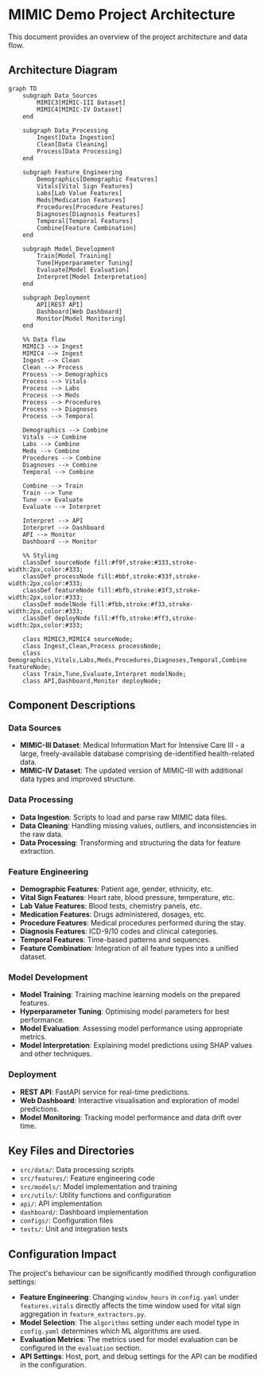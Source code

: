 # MIMIC Demo Project Architecture

This document provides an overview of the project architecture and data flow.

## Architecture Diagram

```mermaid
graph TD
    subgraph Data_Sources
        MIMIC3[MIMIC-III Dataset]
        MIMIC4[MIMIC-IV Dataset]
    end

    subgraph Data_Processing
        Ingest[Data Ingestion]
        Clean[Data Cleaning]
        Process[Data Processing]
    end

    subgraph Feature_Engineering
        Demographics[Demographic Features]
        Vitals[Vital Sign Features]
        Labs[Lab Value Features]
        Meds[Medication Features]
        Procedures[Procedure Features]
        Diagnoses[Diagnosis Features]
        Temporal[Temporal Features]
        Combine[Feature Combination]
    end

    subgraph Model_Development
        Train[Model Training]
        Tune[Hyperparameter Tuning]
        Evaluate[Model Evaluation]
        Interpret[Model Interpretation]
    end

    subgraph Deployment
        API[REST API]
        Dashboard[Web Dashboard]
        Monitor[Model Monitoring]
    end

    %% Data flow
    MIMIC3 --> Ingest
    MIMIC4 --> Ingest
    Ingest --> Clean
    Clean --> Process
    Process --> Demographics
    Process --> Vitals
    Process --> Labs
    Process --> Meds
    Process --> Procedures
    Process --> Diagnoses
    Process --> Temporal

    Demographics --> Combine
    Vitals --> Combine
    Labs --> Combine
    Meds --> Combine
    Procedures --> Combine
    Diagnoses --> Combine
    Temporal --> Combine

    Combine --> Train
    Train --> Tune
    Tune --> Evaluate
    Evaluate --> Interpret

    Interpret --> API
    Interpret --> Dashboard
    API --> Monitor
    Dashboard --> Monitor

    %% Styling
    classDef sourceNode fill:#f9f,stroke:#333,stroke-width:2px,color:#333;
    classDef processNode fill:#bbf,stroke:#33f,stroke-width:2px,color:#333;
    classDef featureNode fill:#bfb,stroke:#3f3,stroke-width:2px,color:#333;
    classDef modelNode fill:#fbb,stroke:#f33,stroke-width:2px,color:#333;
    classDef deployNode fill:#ffb,stroke:#ff3,stroke-width:2px,color:#333;

    class MIMIC3,MIMIC4 sourceNode;
    class Ingest,Clean,Process processNode;
    class Demographics,Vitals,Labs,Meds,Procedures,Diagnoses,Temporal,Combine featureNode;
    class Train,Tune,Evaluate,Interpret modelNode;
    class API,Dashboard,Monitor deployNode;
```

## Component Descriptions

### Data Sources
- **MIMIC-III Dataset**: Medical Information Mart for Intensive Care III - a large, freely-available database comprising de-identified health-related data.
- **MIMIC-IV Dataset**: The updated version of MIMIC-III with additional data types and improved structure.

### Data Processing
- **Data Ingestion**: Scripts to load and parse raw MIMIC data files.
- **Data Cleaning**: Handling missing values, outliers, and inconsistencies in the raw data.
- **Data Processing**: Transforming and structuring the data for feature extraction.

### Feature Engineering
- **Demographic Features**: Patient age, gender, ethnicity, etc.
- **Vital Sign Features**: Heart rate, blood pressure, temperature, etc.
- **Lab Value Features**: Blood tests, chemistry panels, etc.
- **Medication Features**: Drugs administered, dosages, etc.
- **Procedure Features**: Medical procedures performed during the stay.
- **Diagnosis Features**: ICD-9/10 codes and clinical categories.
- **Temporal Features**: Time-based patterns and sequences.
- **Feature Combination**: Integration of all feature types into a unified dataset.

### Model Development
- **Model Training**: Training machine learning models on the prepared features.
- **Hyperparameter Tuning**: Optimising model parameters for best performance.
- **Model Evaluation**: Assessing model performance using appropriate metrics.
- **Model Interpretation**: Explaining model predictions using SHAP values and other techniques.

### Deployment
- **REST API**: FastAPI service for real-time predictions.
- **Web Dashboard**: Interactive visualisation and exploration of model predictions.
- **Model Monitoring**: Tracking model performance and data drift over time.

## Key Files and Directories

- `src/data/`: Data processing scripts
- `src/features/`: Feature engineering code
- `src/models/`: Model implementation and training
- `src/utils/`: Utility functions and configuration
- `api/`: API implementation
- `dashboard/`: Dashboard implementation
- `configs/`: Configuration files
- `tests/`: Unit and integration tests

## Configuration Impact

The project's behaviour can be significantly modified through configuration settings:

- **Feature Engineering**: Changing `window_hours` in `config.yaml` under `features.vitals` directly affects the time window used for vital sign aggregation in `feature_extractors.py`.
- **Model Selection**: The `algorithms` setting under each model type in `config.yaml` determines which ML algorithms are used.
- **Evaluation Metrics**: The metrics used for model evaluation can be configured in the `evaluation` section.
- **API Settings**: Host, port, and debug settings for the API can be modified in the configuration.
